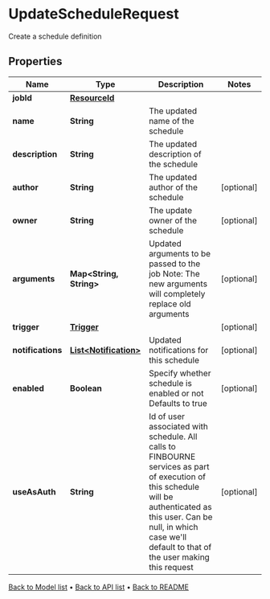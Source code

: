 

# UpdateScheduleRequest

Create a schedule definition

## Properties

| Name | Type | Description | Notes |
|------------ | ------------- | ------------- | -------------|
|**jobId** | [**ResourceId**](ResourceId.md) |  |  |
|**name** | **String** | The updated name of the schedule |  |
|**description** | **String** | The updated description of the schedule |  |
|**author** | **String** | The updated author of the schedule |  [optional] |
|**owner** | **String** | The update owner of the schedule |  [optional] |
|**arguments** | **Map&lt;String, String&gt;** | Updated arguments to be passed to the job Note: The new arguments will completely replace old arguments |  [optional] |
|**trigger** | [**Trigger**](Trigger.md) |  |  [optional] |
|**notifications** | [**List&lt;Notification&gt;**](Notification.md) | Updated notifications for this schedule |  [optional] |
|**enabled** | **Boolean** | Specify whether schedule is enabled or not Defaults to true |  [optional] |
|**useAsAuth** | **String** | Id of user associated with schedule. All calls to FINBOURNE services as part of execution of this schedule will be authenticated as this  user. Can be null, in which case we&#39;ll default to that of the user  making this request |  [optional] |



[Back to Model list](../README.md#documentation-for-models) &#8226; [Back to API list](../README.md#documentation-for-api-endpoints) &#8226; [Back to README](../README.md)


